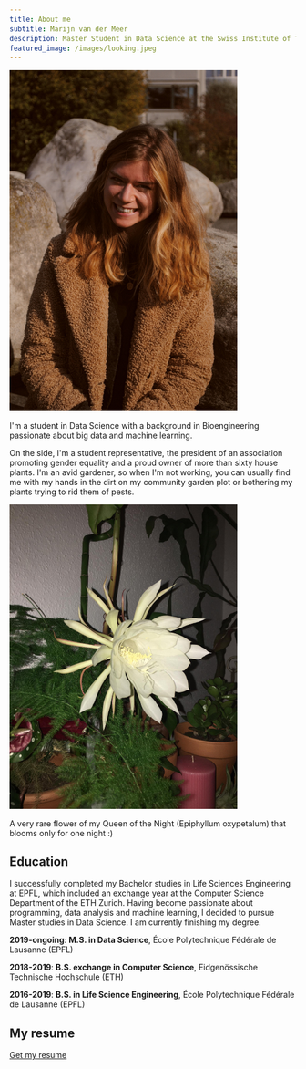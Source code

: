 ```yaml
---
title: About me
subtitle: Marijn van der Meer
description: Master Student in Data Science at the Swiss Institute of Technology Lausanne.
featured_image: /images/looking.jpeg
---
```


<img src="/images/portrait_sourire_.jpg" alt="first" width="400"/>


I'm a student in Data Science with a background in Bioengineering passionate about big data and machine learning. 

On the side, I'm a student representative, the president of an association promoting gender equality and a proud owner of more than sixty house plants. I'm an avid gardener, so when I'm not working, you can usually find me with my hands in the dirt on my community garden plot or bothering my plants trying to rid them of pests. 

<img src="/images/queen-of-the-night.jpg" alt="first" width="400"/>

A very rare flower of my Queen of the Night (Epiphyllum oxypetalum) that blooms only for one night :)

## Education 

I successfully completed my Bachelor studies in Life Sciences Engineering at EPFL, which included an exchange year at the Computer Science Department of the ETH Zurich. Having become passionate about programming, data analysis and machine learning, I decided to pursue Master studies in Data Science. I am currently finishing my degree.

**2019-ongoing**: **M.S. in Data Science**, École Polytechnique Fédérale de Lausanne (EPFL)


**2018-2019**: **B.S. exchange in Computer Science**, Eidgenössische Technische Hochschule (ETH)


**2016-2019**: **B.S. in Life Science Engineering**, École Polytechnique Fédérale de Lausanne (EPFL)


## My resume

<a href="https://drive.google.com/file/d/1Dcc_2mKCnW9bh74lCm94g13-xBlg3eWw/view?usp=sharing" class="button button--large">Get my resume</a>